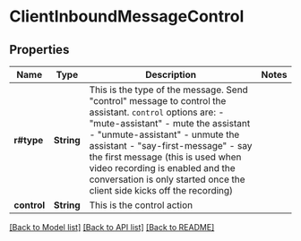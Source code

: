 # ClientInboundMessageControl

## Properties

Name | Type | Description | Notes
------------ | ------------- | ------------- | -------------
**r#type** | **String** | This is the type of the message. Send \"control\" message to control the assistant. `control` options are: - \"mute-assistant\" - mute the assistant - \"unmute-assistant\" - unmute the assistant - \"say-first-message\" - say the first message (this is used when video recording is enabled and the conversation is only started once the client side kicks off the recording) | 
**control** | **String** | This is the control action | 

[[Back to Model list]](../README.md#documentation-for-models) [[Back to API list]](../README.md#documentation-for-api-endpoints) [[Back to README]](../README.md)


